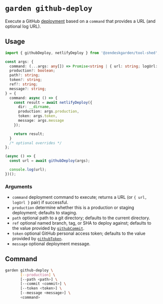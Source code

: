 # `garden github-deploy`

Execute a GitHub
[deployment](https://developer.github.com/v3/repos/deployments/) based on a
`command` that provides a URL (and optional log URL).

## Usage

```ts
import { githubDeploy, netlifyDeploy } from '@zendeskgarden/tool-shed';

const args: {
  command: (...args: any[]) => Promise<string | { url: string; logUrl: string }>;
  production?: boolean;
  path?: string;
  token?: string;
  ref?: string;
  message?: string;
} = {
  command: async () => {
    const result = await netlifyDeploy({
      dir: __dirname,
      production: args.production,
      token: args.token,
      message: args.message
    });

    return result;
  }
  /* optional overrides */
};

(async () => {
  const url = await githubDeploy(args);

  console.log(url);
})();
```

### Arguments

- `command` deployment command to execute; returns a URL (or `{ url, logUrl }` pair) if successful.
- `production` determine whether this is a production or staging deployment;
  defaults to staging.
- `path` optional path to a git directory; defaults to the current directory.
- `ref` optional named branch, tag, or SHA to deploy against; defaults to the
  value provided by [`githubCommit`](../commit#readme).
- `token` optional GitHub personal access token; defaults to the value
  provided by [`githubToken`](../token#readme).
- `message` optional deployment message.

## Command

```sh
garden github-deploy \
       [--production] \
       [--path <path>] \
       [--commit <commit>] \
       [--token <token>] \
       [--message <message>] \
       <command>
```
